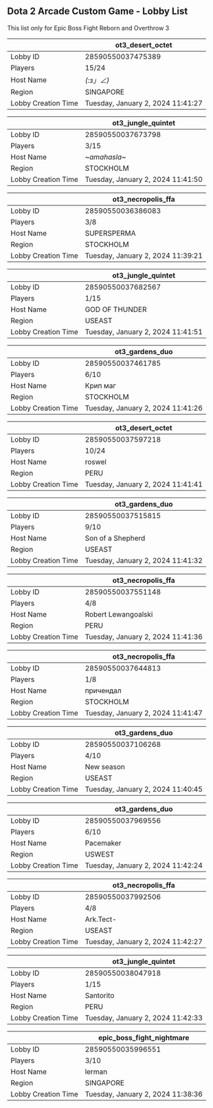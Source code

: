 ## Dota 2 Arcade Custom Game - Lobby List

This list only for Epic Boss Fight Reborn and Overthrow 3

|  | ot3_desert_octet |
| ------ | ------ |
| Lobby ID | 28590550037475389 |
| Players | 15/24 |
| Host Name | _(:з」∠)_ |
| Region | SINGAPORE |
| Lobby Creation Time | Tuesday, January 2, 2024 11:41:27 |


|  | ot3_jungle_quintet |
| ------ | ------ |
| Lobby ID | 28590550037673798 |
| Players | 3/15 |
| Host Name | ~$amahasla$~ |
| Region | STOCKHOLM |
| Lobby Creation Time | Tuesday, January 2, 2024 11:41:50 |


|  | ot3_necropolis_ffa |
| ------ | ------ |
| Lobby ID | 28590550036386083 |
| Players | 3/8 |
| Host Name | SUPERSPERMA |
| Region | STOCKHOLM |
| Lobby Creation Time | Tuesday, January 2, 2024 11:39:21 |


|  | ot3_jungle_quintet |
| ------ | ------ |
| Lobby ID | 28590550037682567 |
| Players | 1/15 |
| Host Name | GOD OF THUNDER |
| Region | USEAST |
| Lobby Creation Time | Tuesday, January 2, 2024 11:41:51 |


|  | ot3_gardens_duo |
| ------ | ------ |
| Lobby ID | 28590550037461785 |
| Players | 6/10 |
| Host Name | Крип маг |
| Region | STOCKHOLM |
| Lobby Creation Time | Tuesday, January 2, 2024 11:41:26 |


|  | ot3_desert_octet |
| ------ | ------ |
| Lobby ID | 28590550037597218 |
| Players | 10/24 |
| Host Name | roswel |
| Region | PERU |
| Lobby Creation Time | Tuesday, January 2, 2024 11:41:41 |


|  | ot3_gardens_duo |
| ------ | ------ |
| Lobby ID | 28590550037515815 |
| Players | 9/10 |
| Host Name | Son of a Shepherd |
| Region | USEAST |
| Lobby Creation Time | Tuesday, January 2, 2024 11:41:32 |


|  | ot3_necropolis_ffa |
| ------ | ------ |
| Lobby ID | 28590550037551148 |
| Players | 4/8 |
| Host Name | Robert Lewangoalski |
| Region | PERU |
| Lobby Creation Time | Tuesday, January 2, 2024 11:41:36 |


|  | ot3_necropolis_ffa |
| ------ | ------ |
| Lobby ID | 28590550037644813 |
| Players | 1/8 |
| Host Name | причендал |
| Region | STOCKHOLM |
| Lobby Creation Time | Tuesday, January 2, 2024 11:41:47 |


|  | ot3_gardens_duo |
| ------ | ------ |
| Lobby ID | 28590550037106268 |
| Players | 4/10 |
| Host Name | New season |
| Region | USEAST |
| Lobby Creation Time | Tuesday, January 2, 2024 11:40:45 |


|  | ot3_gardens_duo |
| ------ | ------ |
| Lobby ID | 28590550037969556 |
| Players | 6/10 |
| Host Name | Pacemaker |
| Region | USWEST |
| Lobby Creation Time | Tuesday, January 2, 2024 11:42:24 |


|  | ot3_necropolis_ffa |
| ------ | ------ |
| Lobby ID | 28590550037992506 |
| Players | 4/8 |
| Host Name | Ark.Tect- |
| Region | USEAST |
| Lobby Creation Time | Tuesday, January 2, 2024 11:42:27 |


|  | ot3_jungle_quintet |
| ------ | ------ |
| Lobby ID | 28590550038047918 |
| Players | 1/15 |
| Host Name | Santorito |
| Region | PERU |
| Lobby Creation Time | Tuesday, January 2, 2024 11:42:33 |


|  | epic_boss_fight_nightmare |
| ------ | ------ |
| Lobby ID | 28590550035996551 |
| Players | 3/10 |
| Host Name | lerman |
| Region | SINGAPORE |
| Lobby Creation Time | Tuesday, January 2, 2024 11:38:36 |


